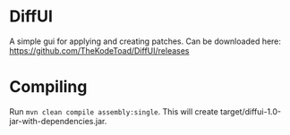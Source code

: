# DiffUI
A simple gui for applying and creating patches. Can be downloaded here: https://github.com/TheKodeToad/DiffUI/releases
# Compiling
Run `mvn clean compile assembly:single`.
This will create target/diffui-1.0-jar-with-dependencies.jar.

